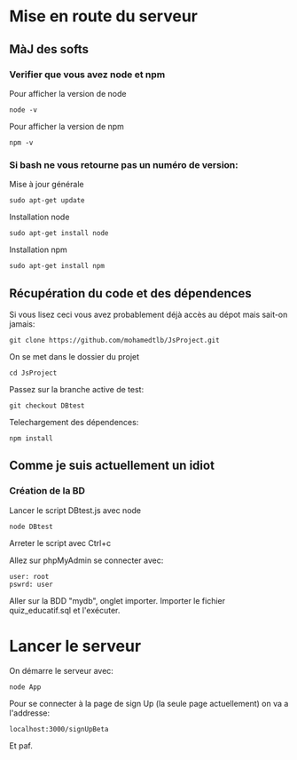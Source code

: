 # Mise en route du serveur

## MàJ des softs

### Verifier que vous avez node et npm

Pour afficher la version de node
``` 
node -v
```
Pour afficher la version de npm
``` 
npm -v
```

### Si bash ne vous retourne pas un numéro de version:

Mise à jour générale
```
sudo apt-get update
```
Installation node
```
sudo apt-get install node
```
Installation npm
```
sudo apt-get install npm
```

## Récupération du code et des dépendences

Si vous lisez ceci vous avez probablement déjà accès au dépot mais sait-on jamais:

```
git clone https://github.com/mohamedtlb/JsProject.git
```

On se met dans le dossier du projet
```
cd JsProject
```

Passez sur la branche active de test:
```
git checkout DBtest
```

Telechargement des dépendences:
```
npm install
```

## Comme je suis actuellement un idiot
### Création de la BD

Lancer le script DBtest.js avec node
```
node DBtest
```
Arreter le script avec Ctrl+c

Allez sur phpMyAdmin se connecter avec:
```
user: root
pswrd: user
```

Aller sur la BDD "mydb", onglet importer.
Importer le fichier quiz_educatif.sql et l'exécuter.

# Lancer le serveur

On démarre le serveur avec:
```
node App
```

Pour se connecter à la page de sign Up (la seule page actuellement) on va a l'addresse:
```
localhost:3000/signUpBeta
```

Et paf.
